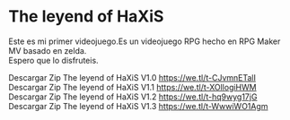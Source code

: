 # The leyend of HaXiS
Este es mi primer videojuego.Es un videojuego RPG hecho en RPG Maker MV basado en zelda.
<br>
Espero que lo disfruteis.

Descargar Zip The leyend of HaXiS V1.0 https://we.tl/t-CJvmnETalI
<br>
Descargar Zip The leyend of HaXiS V1.1 https://we.tl/t-XOllogiHWM
<br>
Descargar Zip The leyend of HaXiS V1.2 https://we.tl/t-hq9wyg17jG
<br>
Descargar Zip The leyend of HaXiS V1.3 https://we.tl/t-WwwiWO1Agm
